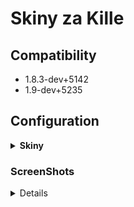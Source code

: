 # Skiny za Kille

## Compatibility
- 1.8.3-dev+5142
- 1.9-dev+5235

## Configuration

<details>
  <summary><b>Skiny</b></summary>

```
new const kosy[][][] =
{
//      {"cena - kille", "nazwa kosy (najlepiej aby nie byla za dluga)", "sciezka do kosy"}
//      Jezeli wpisze sie cene 1 to skin bedzie dla VIP
	{"0", "Podstawowa Kosa", "models/v_knife.mdl"},												
        {"150", "Kosa 1", "models/AmxxProPL/noz/v_knife_1.mdl"},
	{"200", "Kosa 2", "models/AmxxProPL/noz/v_knife_2.mdl"},
	{"1", "Kosa 3", "models/AmxxProPL/noz/v_knife_3.mdl"}
}
new const awpki[][][] =
{
//      {"cena - kille", "nazwa awp (najlepiej aby nie byla za dluga)", "sciezka do awp"}
//      Jezeli wpisze sie cene 1 to skin bedzie dla VIP
	{"0", "Podstawowa AWP", "models/v_awp.mdl"},												
        {"150", "AWP 1", "models/AmxxProPL/awp/v_awp_1.mdl"},
	{"200", "AWP 2", "models/AmxxProPL/awp/v_awp_2.mdl"},
	{"1", "AWP 3", "models/AmxxProPL/awp/v_awp_3.mdl"}
}

```
</details>

### ScreenShots

<details>
- Główne menu skinów:
<img src="https://github.com/N1K1Cz/Skiny-za-Kille/blob/main/png/skiny_menu.png"></img>
- Przykładowe menu ze skinami awp:
<img src="https://github.com/N1K1Cz/Skiny-za-Kille/blob/main/png/skiny_awp.png"></img>
- Przykładowe menu ze skinami kosy:
<img src="https://github.com/N1K1Cz/Skiny-za-Kille/blob/main/png/skiny_kosa.png"></img>
- Wiadomość gdy skin się ustawił:
<img width="427" height="42" src="https://github.com/N1K1Cz/Skiny-za-Kille/blob/main/png/ustawienie_skina.png"></img>
- Wiadomość gdy nie posiadamy odpowiedniej ilości killi:
<img width="427" height="42" src="https://github.com/N1K1Cz/Skiny-za-Kille/blob/main/png/blad_ustawienia.png"></img>
</details>
